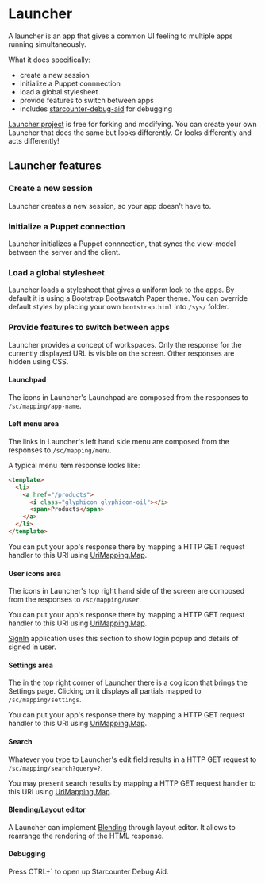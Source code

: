 # Launcher

A launcher is an app that gives a common UI feeling to multiple apps running simultaneously.

What it does specifically:

<ul>
<li>create a new session</li>
<li>initialize a Puppet connnection</li>
<li>load a global stylesheet</li>
<li>provide features to switch between apps</li>
<li>includes <a href="https://github.com/StarcounterSamples/starcounter-debug-aid" target="_blank">starcounter-debug-aid</a> for debugging</li>
</ul>

<a href="https://github.com/StarcounterSamples/Launcher">Launcher project</a> is free for forking and modifying. You can create your own Launcher that does the same but looks differently. Or looks differently and acts differently!

<h2>Launcher features</h2>

<h3>Create a new session</h3>

Launcher creates a new session, so your app doesn't have to.

<h3>Initialize a Puppet connection</h3>

Launcher initializes a Puppet connnection, that syncs the view-model between the server and the client.

<h3>Load a global stylesheet</h3>

Launcher loads a stylesheet that gives a uniform look to the apps. By default it is using a Bootstrap Bootswatch Paper theme. You can override default styles by placing your own <code>bootstrap.html</code> into <code>/sys/</code> folder.

<h3>Provide features to switch between apps</h3>

Launcher provides a concept of workspaces. Only the response for the currently displayed URL is visible on the screen. Other responses are hidden using CSS.

<h4>Launchpad</h4>

The icons in Launcher's Launchpad are composed from the responses to <code>/sc/mapping/app-name</code>.

<h4>Left menu area</h4>

The links in Launcher's left hand side menu are composed from the responses to <code>/sc/mapping/menu</code>.

A typical menu item response looks like:

```html
<template>
  <li>
    <a href="/products">
      <i class="glyphicon glyphicon-oil"></i>
      <span>Products</span>
    </a>
  </li>
</template>
```

You can put your app's response there by mapping a HTTP GET request handler to this URI using <a href="/guides/mapping-and-blending/uri-mapping">UriMapping.Map</a>.

<h4>User icons area</h4>

The icons in Launcher's top right hand side of the screen are composed from the responses to <code>/sc/mapping/user</code>.

You can put your app's response there by mapping a HTTP GET request handler to this URI using <a href="/guides/mapping-and-blending/uri-mapping">UriMapping.Map</a>.

<a href="https://github.com/StarcounterSamples/SignIn" target="_blank">SignIn</a> application uses this section to show login popup and details of signed in user.

<h4>Settings area</h4>

The in the top right corner of Launcher there is a cog icon that brings the Settings page. Clicking on it displays all partials mapped to <code>/sc/mapping/settings</code>.

You can put your app's response there by mapping a HTTP GET request handler to this URI using <a href="/guides/mapping-and-blending/uri-mapping">UriMapping.Map</a>.

<h4>Search</h4>

Whatever you type to Launcher's edit field results in a HTTP GET request to <code>/sc/mapping/search?query=?</code>.

You may present search results by mapping a HTTP GET request handler to this URI using <a href="/guides/mapping-and-blending/uri-mapping">UriMapping.Map</a>.

<h4>Blending/Layout editor</h4>

A Launcher can implement <a href="/guides/mapping-and-blending/blending">Blending</a> through layout editor. It allows to rearrange the rendering of the HTML response.

<h4>Debugging</h4>

Press CTRL+&#96; to open up Starcounter Debug Aid.
